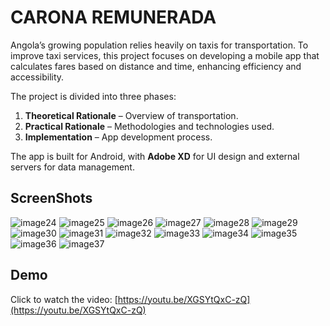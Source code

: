 # CARONA REMUNERADA

Angola’s growing population relies heavily on taxis for transportation. To improve taxi services, this project focuses on developing a mobile app that calculates fares based on distance and time, enhancing efficiency and accessibility.  

The project is divided into three phases:  
1. **Theoretical Rationale** – Overview of transportation.  
2. **Practical Rationale** – Methodologies and technologies used.  
3. **Implementation** – App development process.  

The app is built for Android, with **Adobe XD** for UI design and external servers for data management.

## ScreenShots
![image24](https://user-images.githubusercontent.com/34483729/188131868-6f5a361c-efe4-4475-b529-e1e14afd6619.png)
![image25](https://user-images.githubusercontent.com/34483729/188131871-9e37cd07-1aad-4917-8d79-dd81d6091353.png)
![image26](https://user-images.githubusercontent.com/34483729/188131873-bfc9d60c-5c34-4f97-9412-42454c87cda9.png)
![image27](https://user-images.githubusercontent.com/34483729/188131876-5cdc05f8-48ce-4106-ab47-b2a9ede816e8.png)
![image28](https://user-images.githubusercontent.com/34483729/188131878-eed36e39-0b6e-4b29-8f25-fc915b340262.png)
![image29](https://user-images.githubusercontent.com/34483729/188131881-88372bc2-a543-43e9-8581-3fd27b92c45b.png)
![image30](https://user-images.githubusercontent.com/34483729/188131884-34fb3847-eb27-4502-88a1-0db7f78729b4.png)
![image31](https://user-images.githubusercontent.com/34483729/188131885-ed16b9e5-1ac4-4fe9-85cf-954df5430c44.png)
![image32](https://user-images.githubusercontent.com/34483729/188131887-ab7bada2-d514-49fd-a796-e897bcba739e.png)
![image33](https://user-images.githubusercontent.com/34483729/188131889-2fdb1499-4c23-4ad1-af85-f36f4420fa75.png)
![image34](https://user-images.githubusercontent.com/34483729/188131893-4480746f-5f20-469c-9627-5d7e8b808c59.png)
![image35](https://user-images.githubusercontent.com/34483729/188131894-cf288f33-36c8-47a4-aae7-0e53cf4e0f9f.png)
![image36](https://user-images.githubusercontent.com/34483729/188131897-20b871f2-4a50-42d8-9dbf-7f329524f41e.png)
![image37](https://user-images.githubusercontent.com/34483729/188131899-d4332ce4-96cd-4a89-9391-99d2be25e642.png)

## Demo

Click to watch the video: [https://youtu.be/XGSYtQxC-zQ](https://youtu.be/XGSYtQxC-zQ)
